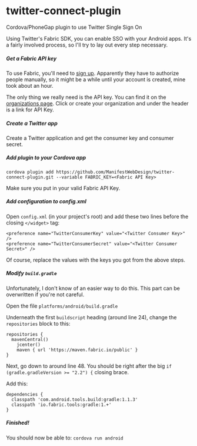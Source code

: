 # twitter-connect-plugin
Cordova/PhoneGap plugin to use Twitter Single Sign On

Using Twitter's Fabric SDK, you can enable SSO with your Android apps. It's a fairly involved process, so I'll try to lay out every step necessary.

##### Get a Fabric API key
To use Fabric, you'll need to [sign up](https://get.fabric.io/twitter-login). Apparently they have to authorize people manually, so it might be a while until your account is created, mine took about an hour.

The only thing we really need is the API key. You can find it on the [organizations page](https://fabric.io/settings/organizations/). Click or create your organization and under the header is a link for API Key.

##### Create a Twitter app
Create a Twitter application and get the consumer key and consumer secret.

##### Add plugin to your Cordova app
`cordova plugin add https://github.com/ManifestWebDesign/twitter-connect-plugin.git --variable FABRIC_KEY=<Fabric API Key>`

Make sure you put in your valid Fabric API Key.

##### Add configuration to config.xml
Open `config.xml` (in your project's root) and add these two lines before the closing ```</widget>``` tag:
````
<preference name="TwitterConsumerKey" value="<Twitter Consumer Key>" />
<preference name="TwitterConsumerSecret" value="<Twitter Consumer Secret>" />
````
Of course, replace the values with the keys you got from the above steps.

##### Modify `build.gradle`
Unfortunately, I don't know of an easier way to do this. This part can be overwritten if you're not careful.

Open the file `platforms/android/build.gradle`

Underneath the first `buildscript` heading (around line 24), change the `repositories` block to this:
```
repositories {
  mavenCentral()
	jcenter()
    maven { url 'https://maven.fabric.io/public' }
}
```

Next, go down to around line 48. You should be right after the big `if (gradle.gradleVersion >= "2.2") {` closing brace.

Add this:
```
dependencies {
  classpath 'com.android.tools.build:gradle:1.1.3'
  classpath 'io.fabric.tools:gradle:1.+'  
}
```

##### Finished!
You should now be able to: `cordova run android`
